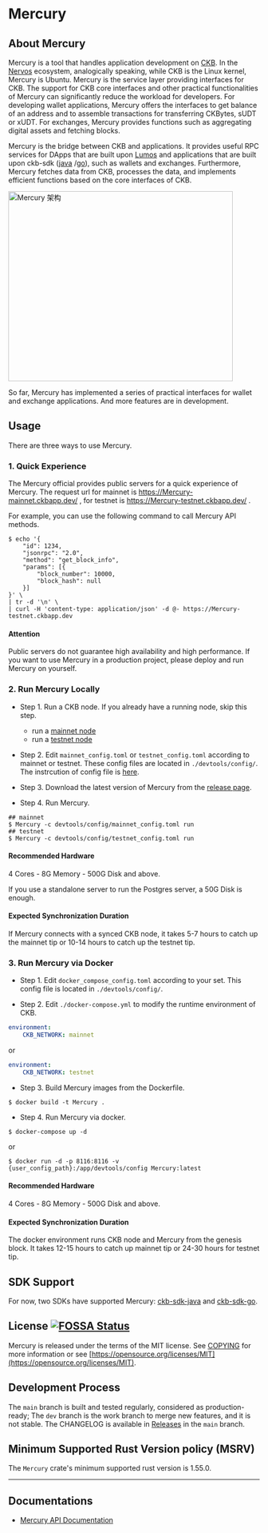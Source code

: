 # Mercury

## About Mercury

Mercury is a tool that handles application development on [CKB](https://github.com/nervosnetwork/ckb). 
In the [Nervos](https://www.nervos.org/) ecosystem, analogically speaking, while CKB is the Linux kernel, Mercury is Ubuntu. 
Mercury is the service layer providing interfaces for CKB. 
The support for CKB core interfaces and other practical functionalities of Mercury can significantly reduce the workload for developers. 
For developing wallet applications, Mercury offers the interfaces to get balance of an address and to assemble transactions for transferring CKBytes, sUDT or xUDT. 
For exchanges, Mercury provides functions such as aggregating digital assets and fetching blocks.

Mercury is the bridge between CKB and applications. 
It provides useful RPC services for DApps that are built upon [Lumos](https://github.com/nervosnetwork/lumos) and applications that are built upon ckb-sdk ([java](https://github.com/nervosnetwork/ckb-sdk-java) /[go](https://github.com/nervosnetwork/ckb-sdk-go)), such as wallets and exchanges.
Furthermore, Mercury fetches data from CKB, processes the data, and implements efficient functions based on the core interfaces of CKB.

<img src="https://user-images.githubusercontent.com/32355308/141873786-5ac316b8-c2cc-461b-b8f6-025d025037ba.png" width="450" height="380" alt="Mercury 架构"/>

So far, Mercury has implemented a series of practical interfaces for wallet and exchange applications. 
And more features are in development.

## Usage

There are three ways to use Mercury.

### 1. Quick Experience

The Mercury official provides public servers for a quick experience of Mercury. 
The request url for mainnet is https://Mercury-mainnet.ckbapp.dev/ , for testnet is https://Mercury-testnet.ckbapp.dev/ .

For example, you can use the following command to call Mercury API methods.

```shell
$ echo '{
    "id": 1234,
    "jsonrpc": "2.0",
    "method": "get_block_info",
    "params": [{
        "block_number": 10000, 
        "block_hash": null
    }]
}' \
| tr -d '\n' \
| curl -H 'content-type: application/json' -d @- https://Mercury-testnet.ckbapp.dev
```

#### Attention
Public servers do not guarantee high availability and high performance. 
If you want to use Mercury in a production project, please deploy and run Mercury on yourself.

### 2. Run Mercury Locally

- Step 1. Run a CKB node. If you already have a running node, skip this step.
  - run a [mainnet node](https://docs.nervos.org/docs/basics/guides/mainnet)
  - run a [testnet node](https://docs.nervos.org/docs/basics/guides/testnet)

- Step 2. Edit `mainnet_config.toml` or `testnet_config.toml` according to mainnet or testnet. These config files are located in `./devtools/config/`. The instrcution of config file is [here](docs/config.md).

- Step 3. Download the latest version of Mercury from the [release page](https://github.com/nervosnetwork/Mercury/releases).

- Step 4. Run Mercury.

```shell
## mainnet
$ Mercury -c devtools/config/mainnet_config.toml run
## testnet
$ Mercury -c devtools/config/testnet_config.toml run
```

#### Recommended Hardware

4 Cores - 8G Memory - 500G Disk and above.

If you use a standalone server to run the Postgres server, a 50G Disk is enough. 

#### Expected Synchronization Duration

If Mercury connects with a synced CKB node, it takes 5-7 hours to catch up the mainnet tip or 10-14 hours to catch up the testnet tip.

### 3. Run Mercury via Docker

- Step 1. Edit `docker_compose_config.toml` according to your set. This config file is located in `./devtools/config/`.

- Step 2. Edit `./docker-compose.yml` to modify the runtime environment of CKB.

```yml
environment:
    CKB_NETWORK: mainnet
```

or

```yml
environment:
    CKB_NETWORK: testnet
```

- Step 3. Build Mercury images from the Dockerfile.

```shell
$ docker build -t Mercury .
```

- Step 4. Run Mercury via docker.

```shell
$ docker-compose up -d
```

or

```shell
$ docker run -d -p 8116:8116 -v {user_config_path}:/app/devtools/config Mercury:latest
```

#### Recommended Hardware

4 Cores - 8G Memory - 500G Disk and above.

#### Expected Synchronization Duration

The docker environment runs CKB node and Mercury from the genesis block. It takes 12-15 hours to catch up mainnet tip or 24-30 hours for testnet tip.

## SDK Support

For now, two SDKs have supported Mercury: [ckb-sdk-java](https://github.com/nervosnetwork/ckb-sdk-java) and [ckb-sdk-go](https://github.com/nervosnetwork/ckb-sdk-go).

## License [![FOSSA Status](https://app.fossa.io/api/projects/git%2Bgithub.com%2Fnervosnetwork%2Fckb.svg?type=shield)](https://app.fossa.io/projects/git%2Bgithub.com%2Fnervosnetwork%2Fckb?ref=badge_shield)

Mercury is released under the terms of the MIT license. See [COPYING](COPYING) for more information or see [https://opensource.org/licenses/MIT](https://opensource.org/licenses/MIT).

## Development Process

The `main` branch is built and tested regularly, considered as production-ready; The `dev` branch is the work branch to merge new features, and it is not stable. The CHANGELOG is available in [Releases](https://github.com/nervosnetwork/Mercury/releases) in the `main` branch.

## Minimum Supported Rust Version policy (MSRV)

The `Mercury` crate's minimum supported rust version is 1.55.0.

---

## Documentations

- [Mercury API Documentation](https://github.com/nervosnetwork/Mercury/blob/main/core/rpc/README.md)
